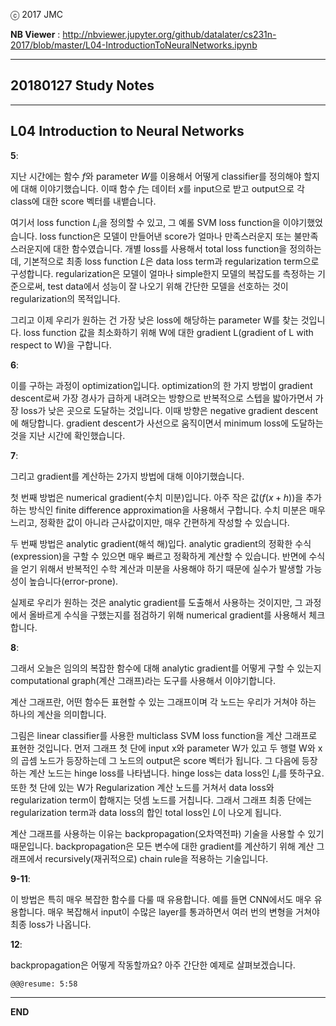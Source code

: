 ⓒ 2017 JMC

**NB Viewer** : http://nbviewer.jupyter.org/github/datalater/cs231n-2017/blob/master/L04-IntroductionToNeuralNetworks.ipynb

---

## 20180127 Study Notes


---

## L04 Introduction to Neural Networks

**5**:

지난 시간에는 함수 $f$와 parameter $W$를 이용해서 어떻게 classifier를 정의해야 할지에 대해 이야기했습니다.
이때 함수 $f$는 데이터 $x$를 input으로 받고 output으로 각 class에 대한 score 벡터를 내뱉습니다.

여기서 loss function $L_i$을 정의할 수 있고, 그 예롤 SVM loss function을 이야기했었습니다.
loss function은 모델이 만들어낸 score가 얼마나 만족스러운지 또는 불만족스러운지에 대한 함수였습니다.
개별 loss를 사용해서 total loss function을 정의하는데, 기본적으로 최종 loss function $L$은 data loss term과 regularization term으로 구성합니다.
regularization은 모델이 얼마나 simple한지 모델의 복잡도를 측정하는 기준으로써, test data에서 성능이 잘 나오기 위해 간단한 모델을 선호하는 것이 regularization의 목적입니다.

그리고 이제 우리가 원하는 건 가장 낮은 loss에 해당하는 parameter W를 찾는 것입니다.
loss function 값을 최소화하기 위해 W에 대한 gradient L(gradient of L with respect to W)을 구합니다.

**6**:

이를 구하는 과정이 optimization입니다.
optimization의 한 가지 방법이 gradient descent로써 가장 경사가 급하게 내려오는 방향으로 반복적으로 스텝을 밟아가면서 가장 loss가 낮은 곳으로 도달하는 것입니다.
이때 방향은 negative gradient descent에 해당합니다.
gradient descent가 사선으로 움직이면서 minimum loss에 도달하는 것을 지난 시간에 확인했습니다.

**7**:

그리고 gradient를 계산하는 2가지 방법에 대해 이야기했습니다.

첫 번째 방법은 numerical gradient(수치 미분)입니다.
아주 작은 값($f(x+h)$)을 추가하는 방식인 finite difference approximation을 사용해서 구합니다.
수치 미분은 매우 느리고, 정확한 값이 아니라 근사값이지만, 매우 간편하게 작성할 수 있습니다.

두 번째 방법은 analytic gradient(해석 해)입다.
analytic gradient의 정확한 수식(expression)을 구할 수 있으면 매우 빠르고 정확하게 계산할 수 있습니다.
반면에 수식을 얻기 위해서 반복적인 수학 계산과 미분을 사용해야 하기 때문에 실수가 발생할 가능성이 높습니다(error-prone).

실제로 우리가 원하는 것은 analytic gradient를 도출해서 사용하는 것이지만, 그 과정에서 올바르게 수식을 구했는지를 점검하기 위해 numerical gradient를 사용해서 체크합니다.

**8**:

그래서 오늘은 임의의 복잡한 함수에 대해 analytic gradient를 어떻게 구할 수 있는지 computational graph(계산 그래프)라는 도구를 사용해서 이야기합니다.

계산 그래프란, 어떤 함수든 표현할 수 있는 그래프이며 각 노드는 우리가 거쳐야 하는 하나의 계산을 의미합니다.

그림은 linear classifier를 사용한 multiclass SVM loss function을 계산 그래프로 표현한 것입니다.
먼저 그래프 첫 단에 input x와 parameter W가 있고 두 행렬 W와 x의 곱셈 노드가 등장하는데 그 노드의 output은 score 벡터가 됩니다.
그 다음에 등장하는 계산 노드는 hinge loss를 나타냅니다.
hinge loss는 data loss인 $L_i$를 뜻하구요.
또한 첫 단에 있는 W가 Regularization 계산 노드를 거쳐서 data loss와 regularization term이 합해지는 덧셈 노드를 거칩니다.
그래서 그래프 최종 단에는 regularization term과 data loss의 합인 total loss인 $L$이 나오게 됩니다.

계산 그래프를 사용하는 이유는 backpropagation(오차역전파) 기술을 사용할 수 있기 때문입니다.
backpropagation은 모든 변수에 대한 gradient를 계산하기 위해 계산 그래프에서 recursively(재귀적으로) chain rule을 적용하는 기술입니다.

**9-11**:

이 방법은 특히 매우 복잡한 함수를 다룰 때 유용합니다.
예를 들면 CNN에서도 매우 유용합니다.
매우 복잡해서 input이 수많은 layer를 통과하면서 여러 번의 변형을 거쳐야 최종 loss가 나옵니다.

**12**:

backpropagation은 어떻게 작동할까요?
아주 간단한 예제로 살펴보겠습니다.

`@@@resume: 5:58`



---

**END**
